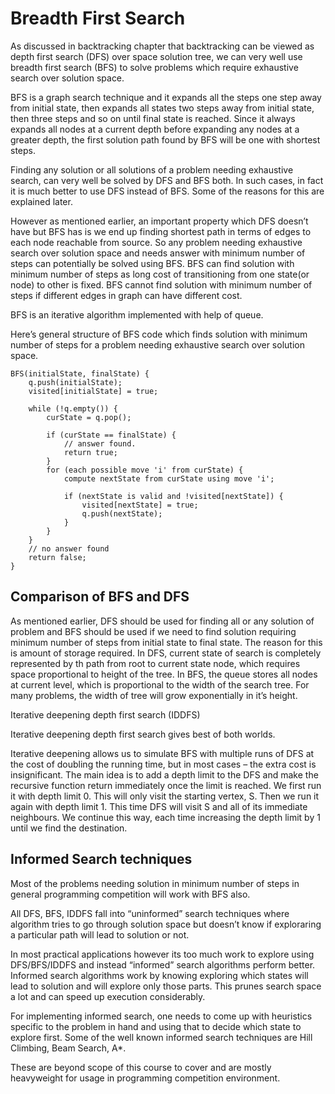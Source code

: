 # Breadth First Search

As discussed in backtracking chapter that backtracking can be viewed as depth first search (DFS)
over space solution tree, we can very well use breadth first search (BFS) to solve problems which
require exhaustive search over solution space.

BFS is a graph search technique and it expands all the steps one step away from initial state, then
expands all states two steps away from initial state, then three steps and so on until final state
is reached. Since it always expands all nodes at a current depth before expanding any nodes at a
greater depth, the first solution path found by BFS will be one with shortest steps.

Finding any solution or all solutions of a problem needing exhaustive search, can very well be
solved by DFS and BFS both. In such cases, in fact it is much better to use DFS instead of BFS. Some
of the reasons for this are explained later.

However as mentioned earlier, an important property which DFS doesn’t have but BFS has is we end up
finding shortest path in terms of edges to each node reachable from source.
So any problem needing exhaustive search over solution space and needs answer with minimum number of
steps can potentially be solved using BFS. BFS can find solution with minimum number of steps as
long cost of transitioning from one state(or node) to other is fixed.
BFS cannot find solution with minimum number of steps if different edges in graph can have different
cost.

BFS is an iterative algorithm implemented with help of queue.

Here’s general structure of BFS code which finds solution with minimum number of steps for a problem
needing exhaustive search over solution space.

    BFS(initialState, finalState) {
        q.push(initialState);
        visited[initialState] = true;

        while (!q.empty()) {
            curState = q.pop();

            if (curState == finalState) {
                // answer found.
                return true;
            }
            for (each possible move 'i' from curState) {
                compute nextState from curState using move 'i';

                if (nextState is valid and !visited[nextState]) {
                    visited[nextState] = true;
                    q.push(nextState);
                }
            }
        }
        // no answer found
        return false;
    }

## Comparison of BFS and DFS

As mentioned earlier, DFS should be used for finding all or any solution of problem and BFS should be
used if we need to find solution requiring minimum number of steps from initial state to final state.
The reason for this is amount of storage required.
In DFS, current state of search is completely represented by th path from root to current state
node, which requires space proportional to height of the tree.
In BFS, the queue stores all nodes at current level, which is proportional to the width of the
search tree. For many problems, the width of tree will grow exponentially in it’s height.

Iterative deepening depth first search (IDDFS)

Iterative deepening depth first search gives best of both worlds.

Iterative deepening allows us to simulate BFS with multiple runs of DFS at the cost of doubling the
running time, but in most cases – the extra cost is insignificant. The main idea is to add a depth
limit to the DFS and make the recursive function return immediately once the limit is reached. We
first run it with depth limit 0. This will only visit the starting vertex, S. Then we run it again
with depth limit 1. This time DFS will visit S and all of its immediate neighbours. We continue
this way, each time increasing the depth limit by 1 until we find the destination.

## Informed Search techniques

Most of the problems needing solution in minimum number of steps in general programming competition
will work with BFS also.

All DFS, BFS, IDDFS fall into “uninformed” search techniques where algorithm tries to go through
solution space but doesn’t know if exploraring a particular path will lead to solution or not.

In most practical applications however its too much work to explore using DFS/BFS/IDDFS and instead
“informed” search algorithms perform better. Informed search algorithms work by knowing exploring
which states will lead to solution and will explore only those parts. This prunes search space a lot
and can speed up execution considerably.

For implementing informed search, one needs to come up with heuristics specific to the problem in
hand and using that to decide which state to explore first.
Some of the well known informed search techniques are Hill Climbing, Beam Search, A*.

These are beyond scope of this course to cover and are mostly heavyweight for usage in programming
competition environment.